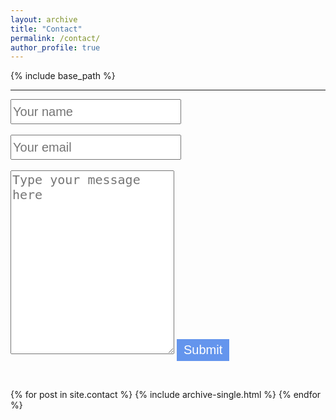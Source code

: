 ```yaml
---
layout: archive
title: "Contact"
permalink: /contact/
author_profile: true
---
```


{% include base_path %}

<hr/>

<form name="gform" id="gform" enctype="text/plain" action="https://docs.google.com/forms/d/e/1FAIpQLSf2rcIOe5JCeeVmf0dyA5T5paxStMnz-KR8zEhDdn7kQveIUA/formResponse?usp=pp_url" target="hidden_iframe" onsubmit="setTimeout(function(){window.location.reload();},10);"> 
  <input type="text" name="entry.1617483516" placeholder="Your name" id="entry.1617483516" style="font-size:15pt;height:40px">
  &nbsp;<br><br> 
  <input type="text" name="entry.1417233657" placeholder="Your email" id="entry.1417233657" style="font-size:15pt;height:40px">
  &nbsp;<br><br>
  <textarea name="entry.1487389352" placeholder="Type your message here" id="entry.1487389352" rows="12" style="font-size:15pt"></textarea>
  <input type="submit" value="Submit" style="font-size: 15pt; color: white; background-color: cornflowerblue; border: 4pt solid cornflowerblue">
</form> 

<iframe name="hidden_iframe" id="hidden_iframe" style="display:none;" onload="if(submitted) {}"></iframe>

<br>


{% for post in site.contact %}
  {% include archive-single.html %}
{% endfor %}
